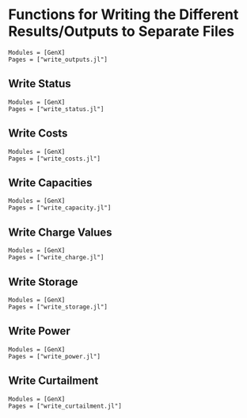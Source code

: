 # Functions for Writing the Different Results/Outputs to Separate Files
```@autodocs
Modules = [GenX]
Pages = ["write_outputs.jl"]
```

## Write Status
```@autodocs
Modules = [GenX]
Pages = ["write_status.jl"]
```

## Write Costs
```@autodocs
Modules = [GenX]
Pages = ["write_costs.jl"]
```

## Write Capacities
```@autodocs
Modules = [GenX]
Pages = ["write_capacity.jl"]
```

## Write Charge Values
```@autodocs
Modules = [GenX]
Pages = ["write_charge.jl"]
```

## Write Storage
```@autodocs
Modules = [GenX]
Pages = ["write_storage.jl"]
```

## Write Power
```@autodocs
Modules = [GenX]
Pages = ["write_power.jl"]
```

## Write Curtailment
```@autodocs
Modules = [GenX]
Pages = ["write_curtailment.jl"]
``` 